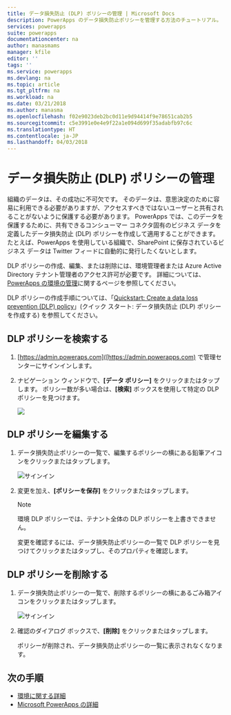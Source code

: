 ```yaml
---
title: データ損失防止 (DLP) ポリシーの管理 | Microsoft Docs
description: PowerApps のデータ損失防止ポリシーを管理する方法のチュートリアル。
services: powerapps
suite: powerapps
documentationcenter: na
author: manasmams
manager: kfile
editor: ''
tags: ''
ms.service: powerapps
ms.devlang: na
ms.topic: article
ms.tgt_pltfrm: na
ms.workload: na
ms.date: 03/21/2018
ms.author: manasma
ms.openlocfilehash: f02e9023deb2bc0d11e9d94414f9e78651cab2b5
ms.sourcegitcommit: c5e3991e0e4e9f22a1e094d699f35adabfb97c6c
ms.translationtype: HT
ms.contentlocale: ja-JP
ms.lasthandoff: 04/03/2018
---
```

# <a name="manage-data-loss-prevention-dlp-policies"></a>データ損失防止 (DLP) ポリシーの管理
組織のデータは、その成功に不可欠です。 そのデータは、意思決定のために容易に利用できる必要がありますが、アクセスすべきではないユーザーと共有されることがないように保護する必要があります。 PowerApps では、このデータを保護するために、共有できるコンシューマー コネクタ固有のビジネス データを定義したデータ損失防止 (DLP) ポリシーを作成して適用することができます。 たとえば、PowerApps を使用している組織で、SharePoint に保存されているビジネス データは Twitter フィードに自動的に発行したくないとします。

DLP ポリシーの作成、編集、または削除には、環境管理者または Azure Active Directory テナント管理者のアクセス許可が必要です。 詳細については、[PowerApps の環境の管理](environments-administration.md)に関するページを参照してください。

DLP ポリシーの作成手順については、「[Quickstart: Create a data loss prevention (DLP) policy](create-dlp-policy.md)」(クイック スタート: データ損失防止 (DLP) ポリシーを作成する) を参照してください。

## <a name="find-a-dlp-policy"></a>DLP ポリシーを検索する
1. [https://admin.poweraps.com]([https://admin.powerapps.com) で管理センターにサインインします。
2. ナビゲーション ウィンドウで、**[データ ポリシー]** をクリックまたはタップします。 ポリシー数が多い場合は、**[検索]** ボックスを使用して特定の DLP ポリシーを見つけます。

    ![](./media/prevent-data-loss/data-policies.png)

## <a name="edit-a-dlp-policy"></a>DLP ポリシーを編集する
1. データ損失防止ポリシーの一覧で、編集するポリシーの横にある鉛筆アイコンをクリックまたはタップします。

    ![サインイン](./media/prevent-data-loss/3.png)
2. 変更を加え、**[ポリシーを保存]** をクリックまたはタップします。

    > [!NOTE]
    > 環境 DLP ポリシーでは、テナント全体の DLP ポリシーを上書きできません。
    >
    >

    変更を確認するには、データ損失防止ポリシーの一覧で DLP ポリシーを見つけてクリックまたはタップし、そのプロパティを確認します。

## <a name="delete-a-dlp-policy"></a>DLP ポリシーを削除する
1. データ損失防止ポリシーの一覧で、削除するポリシーの横にあるごみ箱アイコンをクリックまたはタップします。

    ![サインイン](./media/prevent-data-loss/3-delete.png)
4. 確認のダイアログ ボックスで、**[削除]** をクリックまたはタップします。

    ポリシーが削除され、データ損失防止ポリシーの一覧に表示されなくなります。

## <a name="next-steps"></a>次の手順
* [環境に関する詳細](environments-administration.md)
* [Microsoft PowerApps の詳細](../maker/canvas-apps/getting-started.md)
